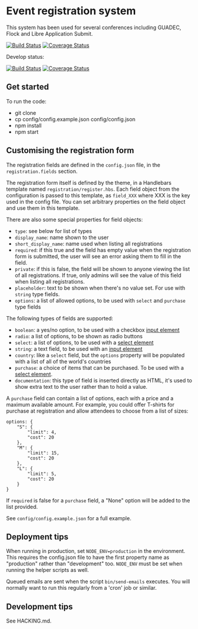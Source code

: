 Event registration system
=========================

This system has been used for several conferences including GUADEC, Flock and
Libre Application Submit.

[![Build Status](https://travis-ci.org/puiterwijk/regcfp.svg?branch=master)](https://travis-ci.org/puiterwijk/regcfp)
[![Coverage Status](https://coveralls.io/repos/github/puiterwijk/regcfp/badge.svg?branch=master)](https://coveralls.io/github/puiterwijk/regcfp?branch=master)

Develop status:

[![Build Status](https://travis-ci.org/puiterwijk/regcfp.svg?branch=develop)](https://travis-ci.org/puiterwijk/regcfp)
[![Coverage Status](https://coveralls.io/repos/github/puiterwijk/regcfp/badge.svg?branch=develop)](https://coveralls.io/github/puiterwijk/regcfp?branch=develop)


Get started
-----------

To run the code:

- git clone
- cp config/config.example.json config/config.json
- npm install
- npm start


Customising the registration form
---------------------------------

The registration fields are defined in the `config.json` file, in the
`registration.fields` section.

The registration form itself is defined by the theme, in a Handlebars template
named `registration/register.hbs`. Each field object from the configuration is
passed to this template, as `field_XXX` where XXX is the key used in the config
file. You can set arbitrary properties on the field object and use them in this
template.

There are also some special properties for field objects:

  * `type`: see below for list of types
  * `display_name`: name shown to the user
  * `short_display_name`: name used when listing all registrations
  * `required`: if this true and the field has empty value when the
    registration form is submitted, the user will see an error asking
    them to fill in the field.
  * `private`: if this is false, the field will be shown to anyone viewing
    the list of all registrations. If true, only admins will see the value
    of this field when listing all registrations.
  * `placeholder`: text to be shown when there's no value set. For use with
    `string` type fields.
  * `options`: a list of allowed options, to be used with `select` and
    `purchase` type fields

The following types of fields are supported:

  * `boolean`: a yes/no option, to be used with a checkbox [input element]
  * `radio`: a list of options, to be shown as radio buttons
  * `select`: a list of options, to be used with a [select element]
  * `string`: a text field, to be used with an [input element]
  * `country`: like a `select` field, but the `options` property will be
    populated with a list of all of the world's countries
  * `purchase`: a choice of items that can be purchased. To be used with a
    [select element].
  * `documentation`: this type of field is inserted directly as HTML, it's
    used to show extra text to the user rather than to hold a value.

A `purchase` field can contain a list of options, each with a price and a
maximum available amount. For example, you could offer T-shirts for purchase
at registration and allow attendees to choose from a list of sizes:

    options: {
        "S": {
            "limit": 4,
            "cost": 20
        },
        "M": {
            "limit": 15,
            "cost": 20
        },
        "L": {
            "limit": 5,
            "cost": 20
        }
    }

If `required` is false for a `purchase` field, a "None" option will be added to
the list provided.

See `config/config.example.json` for a full example.

[input element]: https://developer.mozilla.org/en/docs/Web/HTML/Element/input
[select element]: https://developer.mozilla.org/en/docs/Web/HTML/Element/select


Deployment tips
---------------

When running in production, set `NODE_ENV=production` in the environment. This
requires the config.json file to have the first property name as "production"
rather than "development" too. `NODE_ENV` must be set when running the helper
scripts as well.

Queued emails are sent when the script `bin/send-emails` executes. You will
normally want to run this regularly from a 'cron' job or similar.


Development tips
----------------

See HACKING.md.

